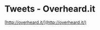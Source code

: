 <!--
id: 21244177
link: http://tumblr.atmos.org/post/21244177/tweets-overheard-it
slug: tweets-overheard-it
date: Mon Dec 10 2007 09:28:50 GMT-0800 (PST)
publish: 2007-12-010
tags: 
title: Tweets - Overheard.it
-->


Tweets - Overheard.it
=====================

[http://overheard.it/](http://overheard.it/)

